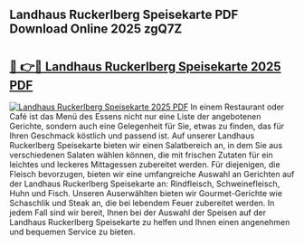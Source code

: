 ## Landhaus Ruckerlberg Speisekarte PDF Download Online 2025 zgQ7Z

# <h2><a href="http://gc9gbz.nevu.top/?p=Landhaus+Ruckerlberg+Speisekarte">🔗 👉🔴 Landhaus Ruckerlberg Speisekarte 2025 PDF</a></h2>

[![Landhaus Ruckerlberg Speisekarte 2025 PDF](https://i.imgur.com/dBaPXMq.png)](http://gc9gbz.nevu.top/?p=Landhaus+Ruckerlberg+Speisekarte)
In einem Restaurant oder Café ist das Menü des Essens nicht nur eine Liste der angebotenen Gerichte, sondern auch eine Gelegenheit für Sie, etwas zu finden, das für Ihren Geschmack köstlich und passend ist. Auf unserer Landhaus Ruckerlberg Speisekarte bieten wir einen Salatbereich an, in dem Sie aus verschiedenen Salaten wählen können, die mit frischen Zutaten für ein leichtes und leckeres Mittagessen zubereitet werden. Für diejenigen, die Fleisch bevorzugen, bieten wir eine umfangreiche Auswahl an Gerichten auf der Landhaus Ruckerlberg Speisekarte an: Rindfleisch, Schweinefleisch, Huhn und Fisch. Unseren Auserwählten bieten wir Gourmet-Gerichte wie Schaschlik und Steak an, die bei lebendem Feuer zubereitet werden. In jedem Fall sind wir bereit, Ihnen bei der Auswahl der Speisen auf der Landhaus Ruckerlberg Speisekarte zu helfen und Ihnen einen angenehmen und bequemen Service zu bieten.
